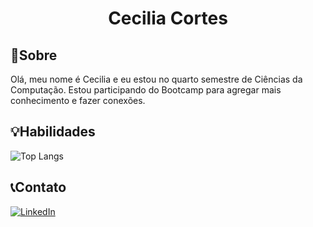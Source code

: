 <h1 align="center">
Cecilia Cortes
</h1>

## 🔎Sobre

Olá, meu nome é Cecilia e eu estou no quarto semestre de Ciências da Computação. Estou participando do Bootcamp para agregar mais conhecimento e fazer conexões.

## 💡Habilidades

![Top Langs](https://github-readme-stats-git-masterrstaa-rickstaa.vercel.app/api/top-langs/?username=CeciliaCortesL&bg_color=000&border_color=30A3DC&title_color=E94D5F&text_color=FFF)

## 📞Contato

[![LinkedIn](https://img.shields.io/badge/LinkedIn-000?style=for-the-badge&logo=linkedin&logoColor=0E76A8)](www.linkedin.com/in/cecilia-cortes-lopes-2b193020b)
